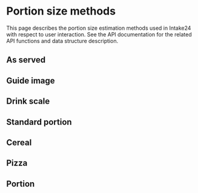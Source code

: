 # Portion size methods

This page describes the portion size estimation methods used in Intake24 with respect to user interaction. See the API
documentation for the related API functions and data structure description.

## As served

## Guide image

## Drink scale

## Standard portion

## Cereal

## Pizza

## Portion
